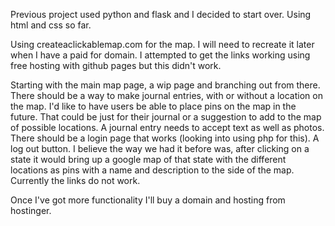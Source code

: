 Previous project used python and flask and I decided to start over. Using html and css so far.


Using createaclickablemap.com for the map. I will need to recreate it later when I have a paid for domain. I attempted to get the links working using free hosting with github pages but this didn't work.

Starting with the main map page, a wip page and branching out from there. There should be a way to make journal entries, with or without a location on the map. I'd like to have users be able to place pins on the map in the future. That could be just for their journal or a suggestion to add to the map of possible locations. A journal entry needs to accept text as well as photos. There should be a login page that works (looking into using php for this). A log out button. I believe the way we had it before was, after clicking on a state it would bring up a google map of that state with the different locations as pins with a name and description to the side of the map. Currently the links do not work.

Once I've got more functionality I'll buy a domain and hosting from hostinger.
